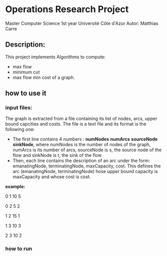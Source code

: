 # Operations Research Project

Master Computer Science 1st year
Université Côte d'Azur
Autor: Matthias Carre

## Description:
This project implements Algorithms to compute:
- max flow
- minimum cut
- max flow min cost
of a graph.

## how to use it
### input files:
The graph is extracted from a file containing its list of nodes, arcs, upper bound capcities and costs. The file is a text file and its format is the following one:
- The first line contains 4 numbers : **numNodes** **numArcs** **sourceNode** **sinkNode**, where numNodes is the number of nodes of the graph, numArcs is its number of arcs, sourceNode is s, the source node of the flow and sinkNode is t, the sink of the flow
- Then, each line contains the description of an arc under the form: emanatingNode, terminatingNode, maxCapacity, cost. This defines the arc (emanatingNode, terminatingNode)  hose upper bound capacity is maxCapacity and whose cost is cost.

**example:**

0 1 10 5

0 2 5 2

1 2 15 1

1 3 10 3

2 3 10 2
### how to run


